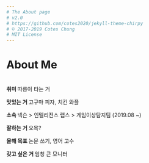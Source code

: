 ```yaml
---
# The About page
# v2.0
# https://github.com/cotes2020/jekyll-theme-chirpy
# © 2017-2019 Cotes Chung
# MIT License
---
```

# <b>About Me</b>
<br/>
<b> 취미 </b> 따릉이 타는 거  

<b> 맛있는 거 </b> 고구마 피자, 치킨 와플  

<b> 소속 </b> 넥슨 > 인텔리전스 랩스 > 게임이상탐지팀 (2019.08 ~)

<b> 잘하는 거 </b> 오목?  

<b> 올해 목표 </b> 논문 쓰기, 영어 고수

<b> 갖고 싶은 거 </b> 엄청 큰 모니터
